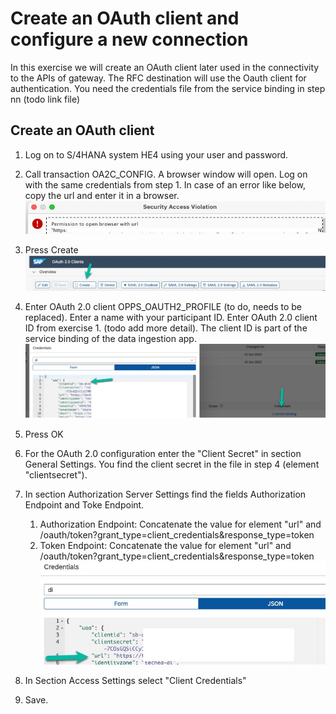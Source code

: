 # Create an OAuth client and configure a new connection

In this exercise we will create an OAuth client later used in the connectivity to the APIs of gateway. The RFC destination will use the Oauth client for authentication. You need the credentials file from the service binding in step nn (todo link file)

## Create an OAuth client

1. Log on to S/4HANA system HE4 using your user and password.

2. Call transaction OA2C_CONFIG. A browser window will open. Log on with the same credentials from step 1. In case of an error like below, copy the url and enter it in a browser.<br>![](/exercises/ex4/images/teched_error1.jpg)
3. Press Create<br>![](/exercises/ex4/images/teched2.jpg)
4. Enter OAuth 2.0 client OPPS_OAUTH2_PROFILE (to do, needs to be replaced). Enter a name with your participant ID. Enter OAuth 2.0 client ID from exercise 1. (todo add more detail). The client ID is part of the service binding of the data ingestion app.
![](/exercises/ex4/images/teched5.jpg)
5. Press OK
6. For the OAuth 2.0 configuration enter the "Client Secret" in section General Settings. You find the client secret in the file in step 4 (element "clientsecret").   
7. In section Authorization Server Settings find the fields Authorization Endpoint and Toke Endpoint.
   1. Authorization Endpoint: Concatenate the value for element "url" and /oauth/token?grant_type=client_credentials&response_type=token
   2. Token Endpoint: Concatenate the value for element "url" and /oauth/token?grant_type=client_credentials&response_type=token ![](/exercises/ex4/images/teched8.jpg)
8. In Section Access Settings select "Client Credentials"
9.  Save.






